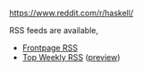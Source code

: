 https://www.reddit.com/r/haskell/

RSS feeds are available,

* [Frontpage RSS](https://www.reddit.com/r/haskell/.rss)
* [Top Weekly RSS](https://www.reddit.com/r/haskell/top/.rss?sort=top&t=week&limit=10) ([preview](https://www.reddit.com/r/haskell/top/?sort=top&t=week&limit=10))
